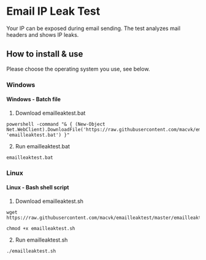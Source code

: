 # Email IP Leak Test
Your IP can be exposed during email sending. The test analyzes mail headers and shows IP leaks.

## How to install & use
Please choose the operating system you use, see below.

### Windows

#### Windows - Batch file

1. Download emailleaktest.bat

```
powershell -command "& { (New-Object Net.WebClient).DownloadFile('https://raw.githubusercontent.com/macvk/emailleaktest/master/emailleaktest.bat', 'emailleaktest.bat') }"
```

2. Run emailleaktest.bat
```
emailleaktest.bat
```

### Linux

#### Linux - Bash shell script

1. Download emailleaktest.sh
```
wget https://raw.githubusercontent.com/macvk/emailleaktest/master/emailleaktest.sh
```

```
chmod +x emailleaktest.sh
```

2. Run emailleaktest.sh
```
./emailleaktest.sh
```
